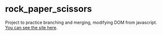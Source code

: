 # rock_paper_scissors
Project to practice branching and merging, modifying DOM from javascript. [You can see the site here](https://santimc.github.io/rock_paper_scissors/).
